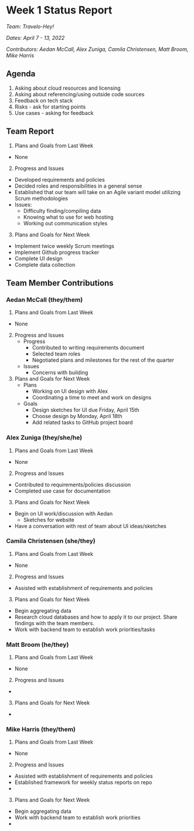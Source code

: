 # Week 1 Status Report
*Team: Travelo-Hey!*

*Dates: April 7 - 13, 2022*

*Contributors: Aedan McCall, Alex Zuniga, Camila Christensen, Matt Broom, Mike Harris*

## Agenda
1. Asking about cloud resources and licensing
2. Asking about referencing/using outside code sources
3. Feedback on tech stack
4. Risks - ask for starting points
5. Use cases - asking for feedback

## Team Report
1. Plans and Goals from Last Week
  - None
2. Progress and Issues
  - Developed requirements and policies
  - Decided roles and responsibilities in a general sense
  - Established that our team will take on an Agile variant model utilizing Scrum methodologies
  - Issues:
    - Difficulty finding/compiling data
    - Knowing what to use for web hosting
    - Working out communication styles
3. Plans and Goals for Next Week
  - Implement twice weekly Scrum meetings
  - Implement Github progress tracker
  - Complete UI design
  - Complete data collection

## Team Member Contributions
### Aedan McCall (they/them)
1. Plans and Goals from Last Week
  - None
2. Progress and Issues
    - Progress
        - Contributed to writing requirements document
        - Selected team roles 
        - Negotiated plans and milestones for the rest of the quarter
    - Issues
        - Concerns with building 
3. Plans and Goals for Next Week
    - Plans
        - Working on UI design with Alex
        - Coordinating a time to meet and work on designs
    - Goals
        - Design sketches for UI due Friday, April 15th
        - Choose design by Monday, April 18th
        - Add related tasks to GitHub project board

### Alex Zuniga (they/she/he)
1. Plans and Goals from Last Week
  - None
2. Progress and Issues
  - Contributed to requirements/policies discussion
  - Completed use case for documentation
3. Plans and Goals for Next Week
  - Begin on UI work/discussion with Aedan 
    - Sketches for website 
  - Have a conversation with rest of team about UI ideas/sketches

### Camila Christensen (she/they)
1. Plans and Goals from Last Week
  - None
2. Progress and Issues
  - Assisted with establishment of requirements and policies
3. Plans and Goals for Next Week
  - Begin aggregating data
  - Research cloud databases and how to apply it to our project. Share findings with the team members.
  - Work with backend team to establish work priorities/tasks

### Matt Broom (he/they)
1. Plans and Goals from Last Week
  - None
2. Progress and Issues
  -
3. Plans and Goals for Next Week
  -

### Mike Harris (they/them)
1. Plans and Goals from Last Week
  - None
2. Progress and Issues
  - Assisted with establishment of requirements and policies
  - Established framework for weekly status reports on repo
  -
3. Plans and Goals for Next Week
  - Begin aggregating data
  - Work with backend team to establish work priorities
  -
